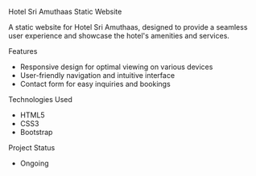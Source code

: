 Hotel Sri Amuthaas Static Website

A static website for Hotel Sri Amuthaas, designed to provide a seamless user experience and showcase the hotel's amenities and services.

Features

- Responsive design for optimal viewing on various devices
- User-friendly navigation and intuitive interface
- Contact form for easy inquiries and bookings

Technologies Used

- HTML5
- CSS3
- Bootstrap


Project Status

- Ongoing


